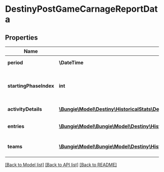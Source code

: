 # DestinyPostGameCarnageReportData

## Properties
Name | Type | Description | Notes
------------ | ------------- | ------------- | -------------
**period** | **\DateTime** | Date and time for the activity. | [optional] 
**startingPhaseIndex** | **int** | If this activity has \&quot;phases\&quot;, this is the phase at which the activity was started. | [optional] 
**activityDetails** | [**\Bungie\Model\Destiny\HistoricalStats\DestinyHistoricalStatsActivity**](DestinyHistoricalStatsActivity.md) | Details about the activity. | [optional] 
**entries** | [**\Bungie\Model\\Bungie\Model\Destiny\HistoricalStats\DestinyPostGameCarnageReportEntry[]**](DestinyPostGameCarnageReportEntry.md) | Collection of players and their data for this activity. | [optional] 
**teams** | [**\Bungie\Model\\Bungie\Model\Destiny\HistoricalStats\DestinyPostGameCarnageReportTeamEntry[]**](DestinyPostGameCarnageReportTeamEntry.md) | Collection of stats for the player in this activity. | [optional] 

[[Back to Model list]](../README.md#documentation-for-models) [[Back to API list]](../README.md#documentation-for-api-endpoints) [[Back to README]](../README.md)


